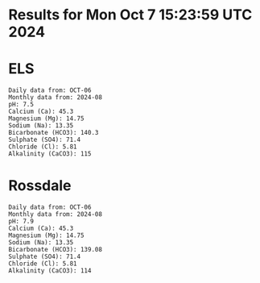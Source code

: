 # Results for Mon Oct  7 15:23:59 UTC 2024
# ELS
```
Daily data from: OCT-06
Monthly data from: 2024-08
pH: 7.5
Calcium (Ca): 45.3
Magnesium (Mg): 14.75
Sodium (Na): 13.35
Bicarbonate (HCO3): 140.3
Sulphate (SO4): 71.4
Chloride (Cl): 5.81
Alkalinity (CaCO3): 115
```
# Rossdale
```
Daily data from: OCT-06
Monthly data from: 2024-08
pH: 7.9
Calcium (Ca): 45.3
Magnesium (Mg): 14.75
Sodium (Na): 13.35
Bicarbonate (HCO3): 139.08
Sulphate (SO4): 71.4
Chloride (Cl): 5.81
Alkalinity (CaCO3): 114
```
